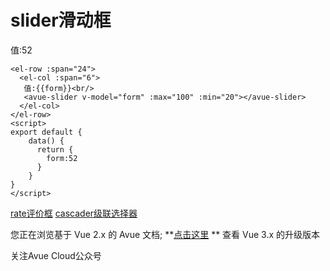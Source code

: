 slider滑动框
=========

值:52  

    <el-row :span="24">
      <el-col :span="6">
       值:{{form}}<br/>
       <avue-slider v-model="form" :max="100" :min="20"></avue-slider>
      </el-col>
    </el-row>
    <script>
    export default {
        data() {
          return {
            form:52
          }
        }
    }
    </script>

[rate评价框](https://v2.avuejs.com/component/rate/) [cascader级联选择器](https://v2.avuejs.com/component/cascader/)

您正在浏览基于 Vue 2.x 的 Avue 文档; **[点击这里](https://avuejs.com/)
** 查看 Vue 3.x 的升级版本

关注Avue Cloud公众号
